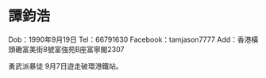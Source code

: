 # 譚鈞浩


Dob：1990年9月19日
Tel：66791630
Facebook：tamjason7777
Add：香港橫頭磡富美街8號富強苑B座富寧閣2307



勇武派暴徒
9月7日遊走破環港鐵站。
